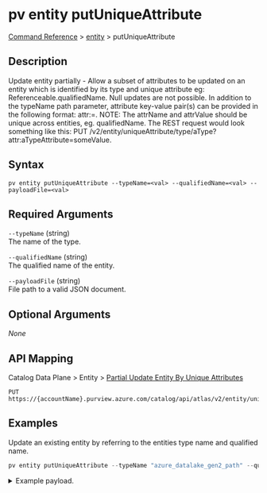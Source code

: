 # pv entity putUniqueAttribute
[Command Reference](../../../README.md#command-reference) > [entity](./main.md) > putUniqueAttribute

## Description
Update entity partially - Allow a subset of attributes to be updated on an entity which is identified by its type and unique attribute  eg: Referenceable.qualifiedName. Null updates are not possible. In addition to the typeName path parameter, attribute key-value pair(s) can be provided in the following format: attr:=. NOTE: The attrName and attrValue should be unique across entities, eg. qualifiedName. The REST request would look something like this: PUT /v2/entity/uniqueAttribute/type/aType?attr:aTypeAttribute=someValue.

## Syntax
```
pv entity putUniqueAttribute --typeName=<val> --qualifiedName=<val> --payloadFile=<val>
```

## Required Arguments
`--typeName` (string)  
The name of the type.

`--qualifiedName` (string)  
The qualified name of the entity.

`--payloadFile` (string)  
File path to a valid JSON document.

## Optional Arguments
*None*

## API Mapping
Catalog Data Plane > Entity > [Partial Update Entity By Unique Attributes](https://docs.microsoft.com/en-us/rest/api/purview/catalogdataplane/entity/partial-update-entity-by-unique-attributes)
```
PUT https://{accountName}.purview.azure.com/catalog/api/atlas/v2/entity/uniqueAttribute/type/{typeName}
```

## Examples
Update an existing entity by referring to the entities type name and qualified name.
```powershell
pv entity putUniqueAttribute --typeName "azure_datalake_gen2_path" --qualifiedName "https://esg26fa7f24adls.dfs.core.windows.net/01-bronze/esg/myfile01.csv" --payloadFile "/path/to/file.json"
```
<details><summary>Example payload.</summary>
<p>

```json
{
    "entity": {
      "status": "ACTIVE",
      "attributes": {
        "qualifiedName": "https://esg26fa7f24adls.dfs.core.windows.net/01-bronze/esg/myfile01.csv",
        "name": "ExampleNewName",
        "description": "This is a long description."
      },
      "typeName": "azure_storage_account"
    }
  }
```
</p>
</details>